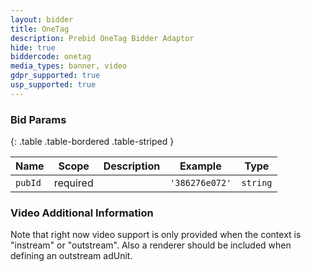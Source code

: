 ```yaml
---
layout: bidder
title: OneTag
description: Prebid OneTag Bidder Adaptor
hide: true
biddercode: onetag
media_types: banner, video
gdpr_supported: true
usp_supported: true
---
```



### Bid Params

{: .table .table-bordered .table-striped }

| Name    | Scope    | Description                       | Example      | Type     |
|---------|----------|-----------------------------------|--------------|----------|
| `pubId` | required |                                   | `'386276e072'` | `string` |

### Video Additional Information

Note that right now video support is only provided when the context is "instream" or "outstream". Also a renderer should be included when defining an outstream adUnit.
